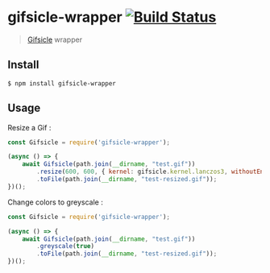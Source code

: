 # gifsicle-wrapper [![Build Status](https://travis-ci.org/lesjoursfr/gifsicle-wrapper.svg?branch=master)](https://travis-ci.org/lesjoursfr/gifsicle-wrapper)

> [Gifsicle](https://www.lcdf.org/gifsicle/) wrapper

## Install

```
$ npm install gifsicle-wrapper
```

## Usage

Resize a Gif :
```js
const Gifsicle = require('gifsicle-wrapper');

(async () => {
	await Gifsicle(path.join(__dirname, "test.gif"))
		.resize(600, 600, { kernel: gifsicle.kernel.lanczos3, withoutEnlargement: true })
		.toFile(path.join(__dirname, "test-resized.gif"));
})();
```

Change colors to greyscale :
```js
const Gifsicle = require('gifsicle-wrapper');

(async () => {
	await Gifsicle(path.join(__dirname, "test.gif"))
		.greyscale(true)
		.toFile(path.join(__dirname, "test-resized.gif"));
})();
```